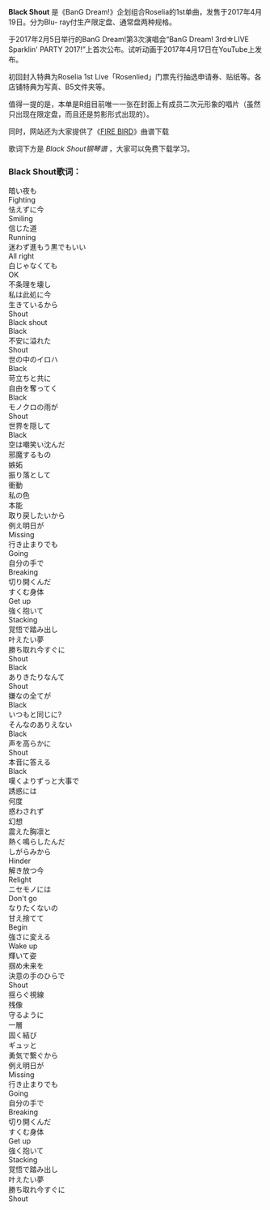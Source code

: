 

**Black Shout** 是《BanG Dream!》企划组合Roselia的1st单曲，发售于2017年4月19日。分为Blu-
ray付生产限定盘、通常盘两种规格。

于2017年2月5日举行的BanG Dream!第3次演唱会“BanG Dream! 3rd☆LIVE Sparklin' PARTY
2017!”上首次公布。试听动画于2017年4月17日在YouTube上发布。

初回封入特典为Roselia 1st Live「Rosenlied」门票先行抽选申请券、贴纸等。各店铺特典为写真、B5文件夹等。

值得一提的是，本单是R组目前唯一一张在封面上有成员二次元形象的唱片（虽然只出现在限定盘，而且还是剪影形式出现的）。

同时，网站还为大家提供了《[FIRE BIRD](Music-11058-FIRE-BIRD-BanG-Dream-OST.html "FIRE
BIRD")》曲谱下载

歌词下方是 _Black Shout钢琴谱_ ，大家可以免费下载学习。

### Black Shout歌词：

暗い夜も  
Fighting  
怯えずに今  
Smiling  
信じた道  
Running  
迷わず進もう黒でもいい  
All right  
白じゃなくても  
OK  
不条理を壊し  
私は此処に今  
生きているから  
Shout  
Black shout  
Black  
不安に溢れた  
Shout  
世の中のイロハ  
Black  
苛立ちと共に  
自由を奪ってく  
Black  
モノクロの雨が  
Shout  
世界を隠して  
Black  
空は嘲笑い沈んだ  
邪魔するもの  
嫉妬  
振り落として  
衝動  
私の色  
本能  
取り戻したいから  
例え明日が  
Missing  
行き止まりでも  
Going  
自分の手で  
Breaking  
切り開くんだ  
すくむ身体  
Get up  
強く抱いて  
Stacking  
覚悟で踏み出し  
叶えたい夢  
勝ち取れ今すぐに  
Shout  
Black  
ありきたりなんて  
Shout  
嫌なの全てが  
Black  
いつもと同じに?  
そんなのありえない  
Black  
声を高らかに  
Shout  
本音に答える  
Black  
嘆くよりずっと大事で  
誘惑には  
何度  
惑わされず  
幻想  
震えた胸凛と  
熱く鳴らしたんだ  
しがらみから  
Hinder  
解き放つ今  
Relight  
ニセモノには  
Don't go  
なりたくないの  
甘え捨てて  
Begin  
強さに変える  
Wake up  
輝いて姿  
掴め未来を  
決意の手のひらで  
Shout  
揺らぐ視線  
残像  
守るように  
一層  
固く結び  
ギュッと  
勇気で繋ぐから  
例え明日が  
Missing  
行き止まりでも  
Going  
自分の手で  
Breaking  
切り開くんだ  
すくむ身体  
Get up  
強く抱いて  
Stacking  
覚悟で踏み出し  
叶えたい夢  
勝ち取れ今すぐに  
Shout

